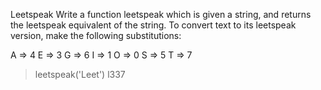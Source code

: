 Leetspeak
Write a function leetspeak which is given a string, and returns the leetspeak equivalent of the string. To convert text to its leetspeak version, make the following substitutions:

A => 4
E => 3
G => 6
I => 1
O => 0
S => 5
T => 7
> leetspeak('Leet')
l337
